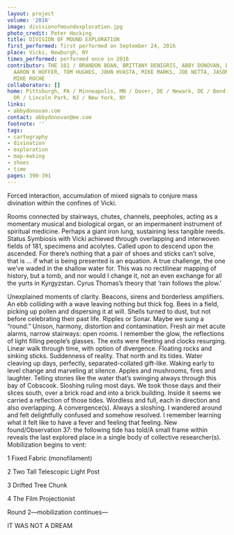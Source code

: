 ```yaml
---
layout: project
volume: '2016'
image: divisionofmoundexploration.jpg
photo_credit: Peter Hocking
title: DIVISION OF MOUND EXPLORATION
first_performed: first performed on September 24, 2016
place: Vicki, Newburgh, NY
times_performed: performed once in 2016
contributor: THE 181 / BRANDON BOAN, BRITTANY DENIGRIS, ABBY DONOVAN, DANIELLE GALIETTI,
  AARON K HOFFER, TOM HUGHES, JOHN HVASTA, MIKE MARKS, JOE NETTA, JASON RHODES, &
  MIKE ROCHE
collaborators: []
home: Pittsburgh, PA / Minneapolis, MN / Dover, DE / Newark, DE / Bend, OR / Eugene,
  OR / Lincoln Park, NJ / New York, NY
links:
- abbydonovan.com
contact: abbydonovan@me.com
footnote: ''
tags:
- cartography
- divination
- exploration
- map-making
- shoes
- time
pages: 390-391
---
```


Forced interaction, accumulation of mixed signals to conjure mass divination within the confines of Vicki.

Rooms connected by stairways, chutes, channels, peepholes, acting as a momentary musical and biological organ, or an impermanent instrument of spiritual medicine. Perhaps a giant iron lung, sustaining less tangible needs. Status Symbiosis with Vicki achieved through overlapping and interwoven fields of 181, specimens and acolytes. Called upon to descend upon the ascended. For there’s nothing that a pair of shoes and sticks can’t solve, that is … if what is being presented is an equation. A true challenge, the one we’ve waded in the shallow water for. This was no rectilinear mapping of history, but a tomb, and nor would I change it, not an even exchange for all the yurts in Kyrgyzstan. Cyrus Thomas’s theory that ‘rain follows the plow.’

Unexplained moments of clarity. Beacons, sirens and borderless amplifiers. An ebb colliding with a wave leaving nothing but thick fog. Bees in a field, picking up pollen and dispersing it at will. Shells turned to dust, but not before celebrating their past life. Ripples or Sonar. Maybe we sung a “round.” Unison, harmony, distortion and contamination. Fresh air met acute alarms, narrow stairways: open rooms. I remember the glow, the reflections of light filling people’s glasses. The exits were fleeting and clocks resurging. Linear walk through time, with option of divergence. Floating rocks and sinking sticks. Suddenness of reality. That north and its tides. Water cleaving up days, perfectly, separated-collated gift-like. Waking early to level change and marveling at silence. Apples and mushrooms, fires and laughter. Telling stories like the water that’s swinging always through this bay of Cobscook. Sloshing ruling most days. We took those days and their slices south, over a brick road and into a brick building. Inside it seems we carried a reflection of those tides. Wordless and full, each in direction and also overlapping. A convergence(s). Always a sloshing. I wandered around and felt delightfully confused and somehow resolved. I remember learning what it felt like to have a fever and feeling that feeling. New found/Observation 37: the following tide has told/A small frame within reveals the last explored place in a single body of collective researcher(s). Mobilization begins to vent:

1	Fixed Fabric (monofilament)

2	Two Tall Telescopic Light Post

3	Drifted Tree Chunk

4	The Film Projectionist

Round 2—mobilization continues—

IT WAS NOT A DREAM
